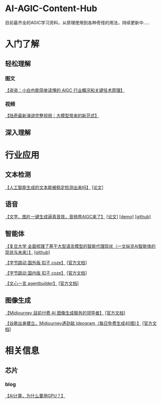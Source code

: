 # AI-AGIC-Content-Hub
目前最齐全的AGIC学习资料，从原理使用到各种奇怪的用法，持续更新中.....



# 入门了解

## 轻松理解

### 图文
[【盗盗：小白也能简单读懂的 AIGC 行业概况和关键技术原理】](https://zhuanlan.zhihu.com/p/622473687)

### 视频
[【陆奇最新演讲完整视频｜大模型带来的新范式】](https://link.zhihu.com/?target=https%3A//www.bilibili.com/video/BV1mM4y147qw/%3Fbuvid%3DXX00EC2041DDFC5680B46D540BCE7296D1FFB%26is_story_h5%3Dfalse%26mid%3DQFQ87h7KxCb0tA46cuAeFg%253D%253D%26p%3D1%26plat_id%3D116%26share_from%3Dugc%26share_medium%3Dandroid%26share_plat%3Dandroid%26share_session_id%3D035c441b-7b16-43fc-ace1-db11d7e784ad%26share_source%3DWEIXIN%26share_tag%3Ds_i%26timestamp%3D1687693807%26unique_k%3D5KFH52O%26up_id%3D602125886%26vd_source%3D17e0f34d1fb4329e74bc1be88f53a82a)


## 深入理解





# 行业应用

## 文本检测

[【人工智能生成的文本能被稳定检测出来吗】](https://arxiv.org/pdf/2303.11156) [[论文]](https://arxiv.org/pdf/2303.11156) 

## 语音
[【文字、图片一键生成逼真音效，音频界AIGC来了】](https://arxiv.org/abs/2301.12661) [[论文]](https://text-to-audio.github.io/paper.pdf) [[demo]](https://text-to-audio.github.io/) [[github]](https://github.com/Text-to-Audio/Make-An-Audio) 

## 智能体

[【复旦大学 全面梳理了基于大型语言模型的智能代理现状（一文纵览AI智能体的现状与未来）】](https://arxiv.org/abs/2309.07864) [[github]](https://github.com/WooooDyy/LLM-Agent-Paper-List)


[【字节跳动 国外版 扣子 coze】](https://www.coze.com) [[官方文档]](https://www.coze.com/docs/guides/quickstart)

[【字节跳动 国内版 扣子 coze】](https://www.coze.cn)  [[官方文档]](https://www.coze.cn/docs/guides/quickstart)

[【文心一言 agentbuilder】](https://agents.baidu.com)  [[官方文档]](https://agents.baidu.com/docs/intelligent-agent/zero_code_develop/)

## 图像生成
[【Midjourney 目前付费 AI 图像生成服务的领导者】](https://www.midjourney.com/)  [[官方文档]](https://docs.midjourney.com/)

[【谷歌出身建立，Midjourney遇劲敌 Ideogram（每日免费生成40图）】](https://ideogram.ai/t/explore)  [[官方文档]](https://docs.ideogram.ai/)



# 相关信息
## 芯片
### blog
[【AI计算，为什么要用GPU？】](https://zhuanlan.zhihu.com/p/675702796)
